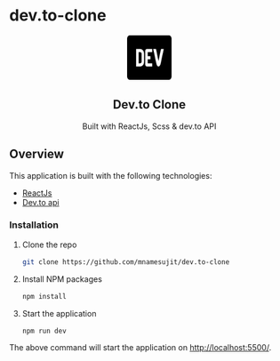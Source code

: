 # dev.to-clone

<p align="center">
  <a href="#">
    <img src="./public/devto_logo.svg" alt="Logo" width="80" height="80">
  </a>

  <h2 align="center">Dev.to Clone</h2>

  <p align="center">
    Built with ReactJs, Scss & dev.to API
  </p>  
</p>


## Overview

This application is built with the following technologies:

- [ReactJs](https://reactjs.org)
- [Dev.to api](https://docs.forem.com/api/)


### Installation

1. Clone the repo
    ```sh
    git clone https://github.com/mnamesujit/dev.to-clone
    ```
2. Install NPM packages
    ```sh
    npm install
    ```
3. Start the application
    ```sh
    npm run dev
    ```
The above command will start the application on [http://localhost:5500/](http://localhost:5500).
